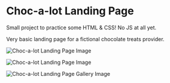 # Choc-a-lot Landing Page

Small project to practice some HTML & CSS! No JS at all yet.

Very basic landing page for a fictional chocolate treats provider.

![Choc-a-lot Landing Page Image](Images/Captures/Choc-a-lot_overview.gif)

![Choc-a-lot Landing Page Image](Images/Captures/Choc-a-lot_home.PNG)

![Choc-a-lot Landing Page Gallery Image](Images/Captures/Choc-a-lot_gallery.png)
